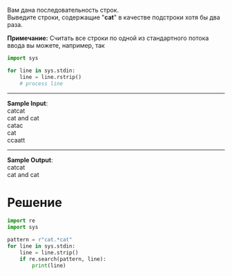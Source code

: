 Вам дана последовательность строк.\
Выведите строки, содержащие "**cat**" в качестве подстроки хотя бы два раза.

**Примечание:**
Считать все строки по одной из стандартного потока ввода вы можете, например, так
```python
import sys

for line in sys.stdin:
    line = line.rstrip()
    # process line
```
---
**Sample Input**:\
catcat\
cat and cat\
catac\
cat\
ccaatt

---
**Sample Output**:\
catcat\
cat and cat
# Решение
```python
import re
import sys

pattern = r"cat.*cat"
for line in sys.stdin:
    line = line.strip()
    if re.search(pattern, line):
        print(line)
```
